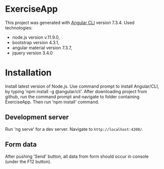 # ExerciseApp

This project was generated with [Angular CLI](https://github.com/angular/angular-cli) version 7.3.4.
Used technologies:
- node.js version v.11.9.0,
- bootstrap version 4.3.1,
- angular material version 7.3.7,
- jquery version 3.4.0

# Installation

Install latest version of Node.js.
Use command prompt to install Angular/CLI, by typing 'npm install -g @angular/cli'.
After downloading project from github, run the command prompt and navigate to folder containing ExerciseApp.
Then run 'npm install' command.

## Development server

Run 'ng serve' for a dev server. Navigate to `http://localhost:4200/`.

## Form data

After pushing 'Send' button, all data from form should occur in console (under the F12 button).
